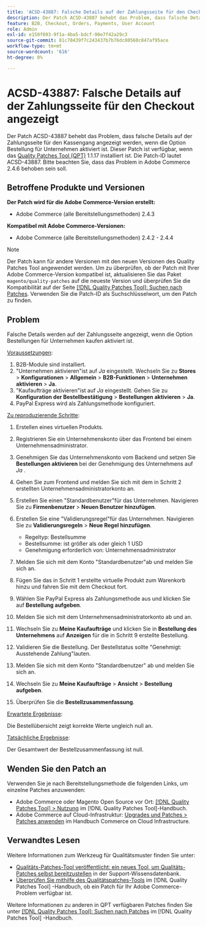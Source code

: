 ```yaml
---
title: 'ACSD-43887: Falsche Details auf der Zahlungsseite für den Checkout angezeigt'
description: Der Patch ACSD-43887 behebt das Problem, dass falsche Details auf der Zahlungsseite für den Kassengang angezeigt werden, wenn die Option Bestellung für Unternehmen aktiviert ist. Dieser Patch ist verfügbar, wenn das [Quality Patches Tool (QPT)](https://experienceleague.adobe.com/en/docs/commerce-knowledge-base/kb/announcements/commerce-announcements/magento-quality-patches-released-new-tool-to-self-serve-quality-patches) 1.1.17 installiert ist. Die Patch-ID lautet ACSD-43887. Bitte beachten Sie, dass das Problem in Adobe Commerce 2.4.6 behoben sein soll.
feature: B2B, Checkout, Orders, Payments, User Account
role: Admin
exl-id: e150f093-9f1a-4ba5-bdcf-90e7f42a29c3
source-git-commit: 81c78439f7c243437b7b76dc80560c847af95ace
workflow-type: tm+mt
source-wordcount: '616'
ht-degree: 0%

---
```


# ACSD-43887: Falsche Details auf der Zahlungsseite für den Checkout angezeigt

Der Patch ACSD-43887 behebt das Problem, dass falsche Details auf der Zahlungsseite für den Kassengang angezeigt werden, wenn die Option Bestellung für Unternehmen aktiviert ist. Dieser Patch ist verfügbar, wenn das [Quality Patches Tool (QPT)](https://experienceleague.adobe.com/en/docs/commerce-knowledge-base/kb/announcements/commerce-announcements/magento-quality-patches-released-new-tool-to-self-serve-quality-patches) 1.1.17 installiert ist. Die Patch-ID lautet ACSD-43887. Bitte beachten Sie, dass das Problem in Adobe Commerce 2.4.6 behoben sein soll.

## Betroffene Produkte und Versionen

**Der Patch wird für die Adobe Commerce-Version erstellt:**

* Adobe Commerce (alle Bereitstellungsmethoden) 2.4.3

**Kompatibel mit Adobe Commerce-Versionen:**

* Adobe Commerce (alle Bereitstellungsmethoden) 2.4.2 - 2.4.4

>[!NOTE]
>
>Der Patch kann für andere Versionen mit den neuen Versionen des Quality Patches Tool angewendet werden. Um zu überprüfen, ob der Patch mit Ihrer Adobe Commerce-Version kompatibel ist, aktualisieren Sie das Paket `magento/quality-patches` auf die neueste Version und überprüfen Sie die Kompatibilität auf der Seite [[!DNL Quality Patches Tool]: Suchen nach Patches](https://experienceleague.adobe.com/en/docs/commerce-knowledge-base/kb/announcements/commerce-announcements/magento-quality-patches-released-new-tool-to-self-serve-quality-patches). Verwenden Sie die Patch-ID als Suchschlüsselwort, um den Patch zu finden.

## Problem

Falsche Details werden auf der Zahlungsseite angezeigt, wenn die Option Bestellungen für Unternehmen kaufen aktiviert ist.

<u>Voraussetzungen</u>:

1. B2B-Module sind installiert.
1. &quot;Unternehmen aktivieren&quot;ist auf _Ja_ eingestellt. Wechseln Sie zu **Stores** > **Konfigurationen** > **Allgemein** > **B2B-Funktionen** > **Unternehmen aktivieren** > **Ja**.
1. &quot;Kaufaufträge aktivieren&quot;ist auf _Ja_ eingestellt. Gehen Sie zu **Konfiguration der Bestellbestätigung** > **Bestellungen aktivieren** > **Ja**.
1. PayPal Express wird als Zahlungsmethode konfiguriert.

<u>Zu reproduzierende Schritte</u>:

1. Erstellen eines virtuellen Produkts.
1. Registrieren Sie ein Unternehmenskonto über das Frontend bei einem Unternehmensadministrator.
1. Genehmigen Sie das Unternehmenskonto vom Backend und setzen Sie **Bestellungen aktivieren** bei der Genehmigung des Unternehmens auf _Ja_ .
1. Gehen Sie zum Frontend und melden Sie sich mit dem in Schritt 2 erstellten Unternehmensadministratorkonto an.
1. Erstellen Sie einen &quot;Standardbenutzer&quot;für das Unternehmen. Navigieren Sie zu **Firmenbenutzer** > **Neuen Benutzer hinzufügen**.
1. Erstellen Sie eine &quot;Validierungsregel&quot;für das Unternehmen. Navigieren Sie zu **Validierungsregeln** > **Neue Regel hinzufügen**.

   * Regeltyp: Bestellsumme
   * Bestellsumme: ist größer als oder gleich 1 USD
   * Genehmigung erforderlich von: Unternehmensadministrator

1. Melden Sie sich mit dem Konto &quot;Standardbenutzer&quot;ab und melden Sie sich an.
1. Fügen Sie das in Schritt 1 erstellte virtuelle Produkt zum Warenkorb hinzu und fahren Sie mit dem Checkout fort.
1. Wählen Sie PayPal Express als Zahlungsmethode aus und klicken Sie auf **Bestellung aufgeben**.
1. Melden Sie sich mit dem Unternehmensadministratorkonto ab und an.
1. Wechseln Sie zu **Meine Kaufaufträge** und klicken Sie in **Bestellung des Unternehmens** auf **Anzeigen** für die in Schritt 9 erstellte Bestellung.
1. Validieren Sie die Bestellung. Der Bestellstatus sollte &quot;Genehmigt: Ausstehende Zahlung&quot;lauten.
1. Melden Sie sich mit dem Konto &quot;Standardbenutzer&quot; ab und melden Sie sich an.
1. Wechseln Sie zu **Meine Kaufaufträge** > **Ansicht** > **Bestellung aufgeben**.
1. Überprüfen Sie die **Bestellzusammenfassung**.

<u>Erwartete Ergebnisse</u>:

Die Bestellübersicht zeigt korrekte Werte ungleich null an.

<u>Tatsächliche Ergebnisse</u>:

Der Gesamtwert der Bestellzusammenfassung ist null.

## Wenden Sie den Patch an

Verwenden Sie je nach Bereitstellungsmethode die folgenden Links, um einzelne Patches anzuwenden:

* Adobe Commerce oder Magento Open Source vor Ort: [[!DNL Quality Patches Tool] > Nutzung](/help/tools/quality-patches-tool/usage.md) im [!DNL Quality Patches Tool]-Handbuch.
* Adobe Commerce auf Cloud-Infrastruktur: [Upgrades und Patches > Patches anwenden](https://experienceleague.adobe.com/docs/commerce-cloud-service/user-guide/develop/upgrade/apply-patches.html) im Handbuch Commerce on Cloud Infrastructure.

## Verwandtes Lesen

Weitere Informationen zum Werkzeug für Qualitätsmuster finden Sie unter:

* [Qualitäts-Patches-Tool veröffentlicht: ein neues Tool, um Qualitäts-Patches selbst bereitzustellen](https://experienceleague.adobe.com/en/docs/commerce-knowledge-base/kb/announcements/commerce-announcements/magento-quality-patches-released-new-tool-to-self-serve-quality-patches) in der Support-Wissensdatenbank.
* [Überprüfen Sie mithilfe des Qualitätspatches-Tools](/help/tools/quality-patches-tool/patches-available-in-qpt/check-patch-for-magento-issue-with-magento-quality-patches.md) im [!DNL Quality Patches Tool] -Handbuch, ob ein Patch für Ihr Adobe Commerce-Problem verfügbar ist.

Weitere Informationen zu anderen in QPT verfügbaren Patches finden Sie unter [[!DNL Quality Patches Tool]: Suchen nach Patches](https://experienceleague.adobe.com/tools/commerce-quality-patches/index.html) im [!DNL Quality Patches Tool] -Handbuch.
